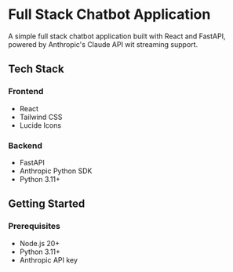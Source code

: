 # Full Stack Chatbot Application

A simple full stack chatbot application built with React and FastAPI, powered by Anthropic's Claude API wit streaming support.

## Tech Stack

### Frontend
- React
- Tailwind CSS
- Lucide Icons

### Backend
- FastAPI
- Anthropic Python SDK
- Python 3.11+

## Getting Started

### Prerequisites
- Node.js 20+
- Python 3.11+
- Anthropic API key